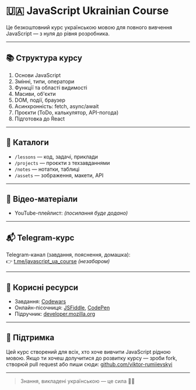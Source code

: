 # 🇺🇦 JavaScript Ukrainian Course

Це безкоштовний курс українською мовою для повного вивчення JavaScript — з нуля до рівня розробника.

---

## 📚 Структура курсу

1. Основи JavaScript
2. Змінні, типи, оператори
3. Функції та області видимості
4. Масиви, об'єкти
5. DOM, події, браузер
6. Асинхронність: fetch, async/await
7. Проєкти (ToDo, калькулятор, API-погода)
8. Підготовка до React

---

## 📂 Каталоги

- `/lessons` — код, задачі, приклади
- `/projects` — проєкти з техзавданнями
- `/notes` — нотатки, таблиці
- `/assets` — зображення, макети, API

---

## 🎥 Відео-матеріали

- YouTube-плейлист: *(посилання буде додано)*

---

## 📬 Telegram-курс

Telegram-канал (завдання, пояснення, домашка):  
👉 [t.me/javascript_ua_course](https://t.me/javascript_ua_course) *(незабаром)*

---

## 🧠 Корисні ресурси

- Завдання: [Codewars](https://www.codewars.com/)
- Онлайн-пісочниця: [JSFiddle](https://jsfiddle.net/), [CodePen](https://codepen.io/)
- Підручник: [developer.mozilla.org](https://developer.mozilla.org/uk/)

---

## 🤝 Підтримка

Цей курс створений для всіх, хто хоче вивчити JavaScript рідною мовою. Якщо ти хочеш долучитися до розвитку курсу — зроби fork, створюй pull request або пиши сюди: [github.com/viktor-rumiievskyi](https://github.com/viktor-rumiievskyi)

---

> Знання, викладені українською — це сила 💙💛

